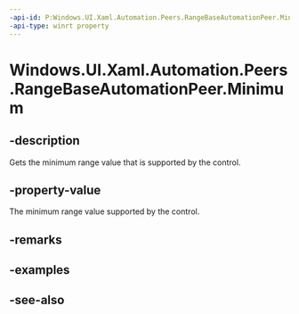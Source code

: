 ```yaml
---
-api-id: P:Windows.UI.Xaml.Automation.Peers.RangeBaseAutomationPeer.Minimum
-api-type: winrt property
---
```


<!-- Property syntax
public double Minimum { get; }
-->

# Windows.UI.Xaml.Automation.Peers.RangeBaseAutomationPeer.Minimum

## -description
Gets the minimum range value that is supported by the control.



## -property-value
The minimum range value supported by the control.

## -remarks

## -examples

## -see-also
